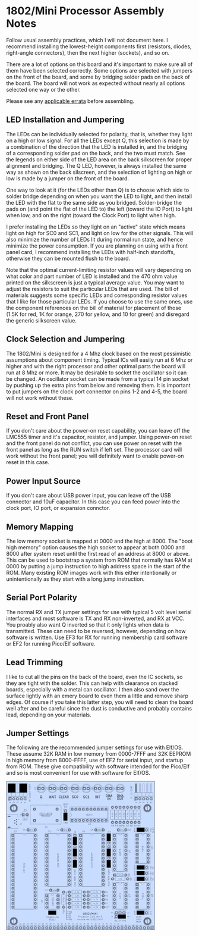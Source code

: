 # 1802/Mini Processor Assembly Notes

Follow usual assembly practices, which I will not document here. I recommend installing the lowest-height components first (resistors, diodes, right-angle connectors), then the next higher (sockets), and so on.

There are a lot of options on this board and it's important to make sure all of them have been selected correctly. Some options are selected with jumpers on the front of the board, and some by bridging solder pads on the back of the board. The board will not work as expected without nearly all options selected one way or the other.

Please see any [applicable errata](https://github.com/dmadole/1802-Mini-Processor/tree/main/notes) before assembling.

## LED Installation and Jumpering

The LEDs can be individually selected for polarity, that is, whether they light on a high or low signal. For all the LEDs except Q, this selection is made by a combination of the direction that the LED is installed in, and the bridging of a corresponding solder pad on the back, and the two must match. See the legends on either side of the LED area on the back silkscreen for proper alignment and bridging. The Q LED, however, is always installed the same way as shown on the back silscreen, and the selection of lighting on high or low is made by a jumper on the front of the board.

One way to look at it (for the LEDs other than Q) is to choose which side to solder bridge depending on when you want the LED to light, and then install the LED with the flat to the same side as you bridged. Solder-bridge the pads on (and point the flat of the LED to) the left (toward the IO Port) to light when low, and on the right (toward the Clock Port) to light when high.

I prefer installing the LEDs so they light on an "active" state which means light on high for SC0 and SC1, and light on low for the other signals. This will also minimize the number of LEDs lit during normal run state, and hence minimize the power consumption. If you are planning on using with a front panel card, I recommend installing the LEDs with half-inch standoffs, otherwise they can be mounted flush to the board.

Note that the optimal current-limiting resistor values will vary depending on what color and part number of LED is installed and the 470 ohm value printed on the silkscreen is just a typical average value. You may want to adjust the resistors to suit the particular LEDs that are used. The bill of materials suggests some specific LEDs and corresponding resistor values that I like for those particular LEDs. If you choose to use the same ones, use the component references on the bill of material for placement of those (1.5K for red, 1K for orange, 270 for yellow, and 10 for green) and disregard the generic silkscreen value.

## Clock Selection and Jumpering

The 1802/Mini is designed for a 4 Mhz clock based on the most pessimistic assumptions about component timing. Typical ICs will easily run at 6 Mhz or higher and with the right processor and other optimal parts the board will run at 8 Mhz or more. It may be desirable to socket the oscillator so it can be changed. An oscillator socket can be made from a typical  14 pin socket by pushing up the extra pins from below and removing them. It is important to put jumpers on the clock port connector on pins 1-2 and 4-5, the board will not work without these.

## Reset and Front Panel

If you don't care about the power-on reset capability, you can leave off the LMC555 timer and it's capacitor, resistor, and jumper. Using power-on reset and the front panel do not conflict, you can use power on reset with the front panel as long as the RUN switch if left set. The processor card will work without the front panel; you will definitely want to enable power-on reset in this case.

## Power Input Source

If you don't care about USB power input, you can leave off the USB connector and 10uF capacitor. In this case you can feed power into the clock port, IO port, or expansion connctor.

## Memory Mapping

The low memory socket is mapped at 0000 and the high at 8000. The "boot high memory" option causes the high socket to appear at both 0000 and 8000 after system reset until the first read of an address at 8000 or above. This can be used to bootstrap a system from ROM that normally has RAM at 0000 by putting a jump instruction to high address space in the start of the ROM. Many existing ROM images work with this either intentionally or unintentionally as they start with a long jump instruction.

## Serial Port Polarity

The normal RX and TX jumper settings for use with typical 5 volt level serial interfaces and most software is TX and RX non-inverted, and RX at VCC. You proably also want Q inverted so that it only lights when data is transmitted. These can need to be reversed, however, depending on how software is written. Use EF3 for RX for running membership card software or EF2 for running Pico/Elf software.

## Lead Trimming

I like to cut all the pins on the back of the board, even the IC sockets, so they are tight with the solder. This can help with clearance on stacked boards, especially with a metal can oscillator. I then also sand over the surface lightly with an emery board to even them a little and remove sharp edges. Of course if you take this latter step, you will need to clean the board well after and be careful since the dust is conductive and probably contains lead, depending on your materials.

## Jumper Settings

The following are the recommended jumper settings for use with Elf/OS. These assume 32K RAM in low memory from 0000-7FFF and 32K EEPROM in high memory from 8000-FFFF, use of EF2 for serial input, and startup from ROM. These give compatibility with software intended for the Pico/Elf and so is most convenient for use with software for Elf/OS.

![1802 Mini Processor Jumpers](https://github.com/dmadole/1802-Mini-Processor/blob/main/photos/1802-mini-processor-jumpers-elfos.jpg)
